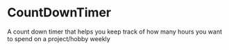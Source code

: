# CountDownTimer
A count down timer that helps you keep track of how many hours you want to spend on a project/hobby weekly
